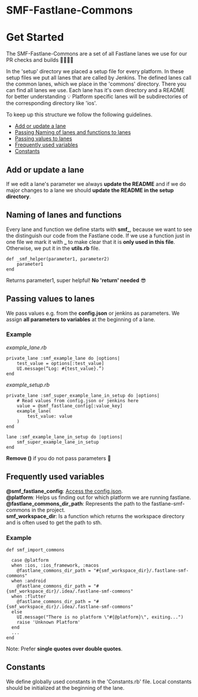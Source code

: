 # SMF-Fastlane-Commons

# Get Started
The SMF-Fastlane-Commons are a set of all Fastlane lanes we use for our PR checks and builds 👷‍♀️👷‍♂️

In the 'setup' directory we placed a setup file for every platform. In these setup files we put all lanes that are called by Jenkins. The defined lanes call the common lanes, which we place in the 'commons' directory. There you can find all lanes we use. Each lane has it's own directory and a README for better understanding 💡 Platform specific lanes will be subdirectories of the corresponding directory like 'ios'.

To keep up this structure we follow the following guidelines.

* [Add or update a lane](#Add-or-update-a-lane)
* [Passing Naming of lanes and functions to lanes](#Naming-of-lanes-and-functions)
* [Passing values to lanes](#Passing-values-to-lanes)
* [Frequently used variables](#Frequently-used-variables)
* [Constants](#Constants)

## Add or update a lane
If we edit a lane's parameter we always **update the README** and if we do major changes to a lane we should **update the README in the setup directory**. 

## Naming of lanes and functions
Every lane and function we define starts with **smf\_**, because we want to see the distinguish our code from the Fastlane code. If we use a function just in one file we mark it with **_** to make clear that it is **only used in this file**. Otherwise, we put it in the **utils.rb** file.
```
def _smf_helper(parameter1, parameter2)
    parameter1
end
```
Returns parameter1, super helpful! **No 'return' needed** 😎
## Passing values to lanes
 We pass values e.g. from the **config.json** or jenkins as parameters. We assign **all parameters to variables** at the beginning of a lane.
### Example
*example_lane.rb*
```
private_lane :smf_example_lane do |options|
	test_value = options[:test_value]
	UI.message(“Log: #{test_value}.”)
end
```

*example_setup.rb*
```
private_lane :smf_super_example_lane_in_setup do |options|
    # Read values from config.json or jenkins here
    value = @smf_fastlane_config[:value_key]
    example_lane(
        test_value: value
    )
end

lane :smf_example_lane_in_setup do |options|
    smf_super_example_lane_in_setup
end
```
**Remove ()** if you do not pass parameters 🧐

## Frequently used variables
**@smf_fastlane_config**: [Access the config.json](#Passing-values-to-lanes).  
**@platform**: Helps us finding out for which platform we are running fastlane.  
**@fastlane_commons_dir_path**: Represents the path to the fastlane-smf-commons in the project.  
**smf_workspace_dir**: Is a function which returns the workspace directory and is often used to get the path to sth.  
### Example
```
def smf_import_commons

  case @platform
  when :ios, :ios_framework, :macos
    @fastlane_commons_dir_path = "#{smf_workspace_dir}/.fastlane-smf-commons"
  when :android
    @fastlane_commons_dir_path = "#{smf_workspace_dir}/.idea/.fastlane-smf-commons"
  when :flutter
    @fastlane_commons_dir_path = "#{smf_workspace_dir}/.idea/.fastlane-smf-commons"
  else
    UI.message("There is no platform \"#{@platform}\", exiting...")
    raise 'Unknown Platform'
  end
  ...
end
```
Note: Prefer **single quotes over double quotes**.
## Constants
We define globally used constants in the 'Constants.rb' file. Local constants should be initialized at the beginning of the lane.
